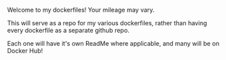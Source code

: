 Welcome to my dockerfiles! Your mileage may vary.

This will serve as a repo for my various dockerfiles, rather than having every dockerfile as a separate github repo.

Each one will have it's own ReadMe where applicable, and many will be on Docker Hub!

